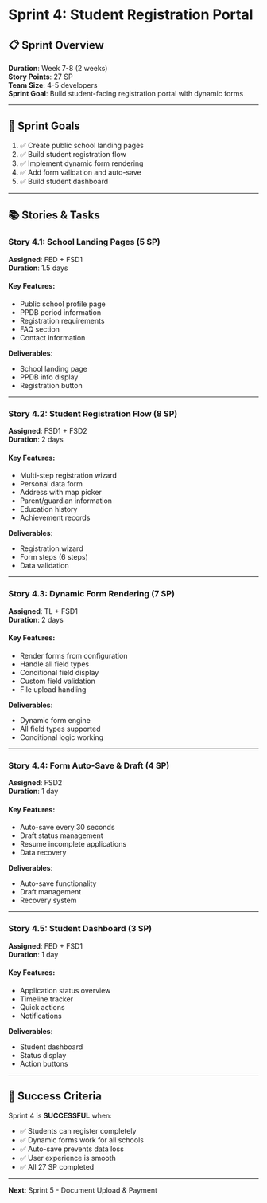# Sprint 4: Student Registration Portal

## 📋 Sprint Overview

**Duration**: Week 7-8 (2 weeks)  
**Story Points**: 27 SP  
**Team Size**: 4-5 developers  
**Sprint Goal**: Build student-facing registration portal with dynamic forms

---

## 🎯 Sprint Goals

1. ✅ Create public school landing pages
2. ✅ Build student registration flow
3. ✅ Implement dynamic form rendering
4. ✅ Add form validation and auto-save
5. ✅ Build student dashboard

---

## 📚 Stories & Tasks

### Story 4.1: School Landing Pages (5 SP)
**Assigned**: FED + FSD1  
**Duration**: 1.5 days

#### Key Features:
- Public school profile page
- PPDB period information
- Registration requirements
- FAQ section
- Contact information

**Deliverables**:
- School landing page
- PPDB info display
- Registration button

---

### Story 4.2: Student Registration Flow (8 SP)
**Assigned**: FSD1 + FSD2  
**Duration**: 2 days

#### Key Features:
- Multi-step registration wizard
- Personal data form
- Address with map picker
- Parent/guardian information
- Education history
- Achievement records

**Deliverables**:
- Registration wizard
- Form steps (6 steps)
- Data validation

---

### Story 4.3: Dynamic Form Rendering (7 SP)
**Assigned**: TL + FSD1  
**Duration**: 2 days

#### Key Features:
- Render forms from configuration
- Handle all field types
- Conditional field display
- Custom field validation
- File upload handling

**Deliverables**:
- Dynamic form engine
- All field types supported
- Conditional logic working

---

### Story 4.4: Form Auto-Save & Draft (4 SP)
**Assigned**: FSD2  
**Duration**: 1 day

#### Key Features:
- Auto-save every 30 seconds
- Draft status management
- Resume incomplete applications
- Data recovery

**Deliverables**:
- Auto-save functionality
- Draft management
- Recovery system

---

### Story 4.5: Student Dashboard (3 SP)
**Assigned**: FED + FSD1  
**Duration**: 1 day

#### Key Features:
- Application status overview
- Timeline tracker
- Quick actions
- Notifications

**Deliverables**:
- Student dashboard
- Status display
- Action buttons

---

## 🎯 Success Criteria

Sprint 4 is **SUCCESSFUL** when:

- ✅ Students can register completely
- ✅ Dynamic forms work for all schools
- ✅ Auto-save prevents data loss
- ✅ User experience is smooth
- ✅ All 27 SP completed

---

**Next**: Sprint 5 - Document Upload & Payment
